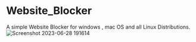 # Website_Blocker
A simple Website Blocker for windows , mac OS and all Linux Distributions.
![Screenshot 2023-06-28 191614](https://github.com/Nidhi2003/Website_Blocker/assets/91655994/283cd3a0-53f1-498a-95f6-4229b7719035)
